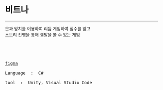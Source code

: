 <h1>비트나</h1>
<hr>
못과 망치를 이용하여 리듬 게임하여 점수를 얻고<br>
스토리 진행을 통해 결말을 볼 수 있는 게임

<br><br>
<pre><span>
<a href="https://www.figma.com/file/iFyyKjhw6Mk4pomsEqExDw/IT%EC%87%BC-%EB%B9%84%ED%8A%B8%EB%82%98%EB%AF%B8?type=design&node-id=0-1&mode=design&t=ChNltVxAvcQHs5nN-0">figma</a><br>
Language  :  C# <br>
tool  :  Unity, Visual Studio Code
</pre>

